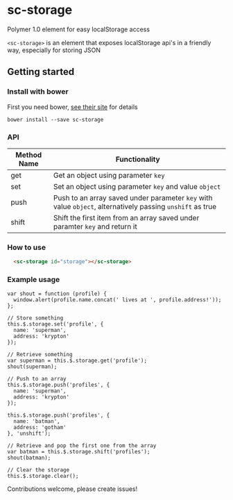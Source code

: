 sc-storage
============

Polymer 1.0 element for easy localStorage access

`<sc-storage>` is an element that exposes localStorage api's in a friendly way, especially for storing JSON

## Getting started

### Install with bower

First you need bower, [see their site](http://bower.io/) for details 

```
bower install --save sc-storage
```

### API

| Method Name | Functionality |
|----------------|-------------|
| get | Get an object using parameter `key` |
| set | Set an object using parameter `key` and value `object` |
| push | Push to an array saved under parameter `key` with value `object`, alternatively passing `unshift` as true |
| shift | Shift the first item from an array saved under paramter `key` and return it |

### How to use

```html
  <sc-storage id="storage"></sc-storage>
```

### Example usage

```
var shout = function (profile) {
  window.alert(profile.name.concat(' lives at ', profile.address!'));
};

// Store something
this.$.storage.set('profile', {
  name: 'superman',
  address: 'krypton'
});

// Retrieve something
var superman = this.$.storage.get('profile');
shout(superman);

// Push to an array
this.$.storage.push('profiles', {
  name: 'superman',
  address: 'krypton'
});

this.$.storage.push('profiles', {
  name: 'batman',
  address: 'gotham'
}, 'unshift');

// Retrieve and pop the first one from the array
var batman = this.$.storage.shift('profiles');
shout(batman);

// Clear the storage
this.$.storage.clear();
```

Contributions welcome, please create issues!
